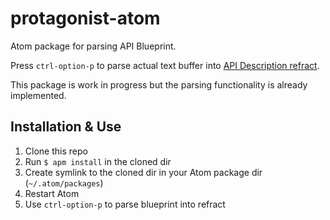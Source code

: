 # protagonist-atom

Atom package for parsing API Blueprint.

Press `ctrl-option-p` to parse actual text buffer into
[API Description refract][].

This package is work in progress but the parsing functionality is already
implemented.

## Installation & Use

1. Clone this repo
2. Run `$ apm install` in the cloned dir
3. Create symlink to the cloned dir in your Atom package dir (`~/.atom/packages`)
4. Restart Atom
5. Use `ctrl-option-p` to parse blueprint into refract


[API Description refract]: https://github.com/refractproject/refract-spec/blob/master/namespaces/api-description-namespace.md
